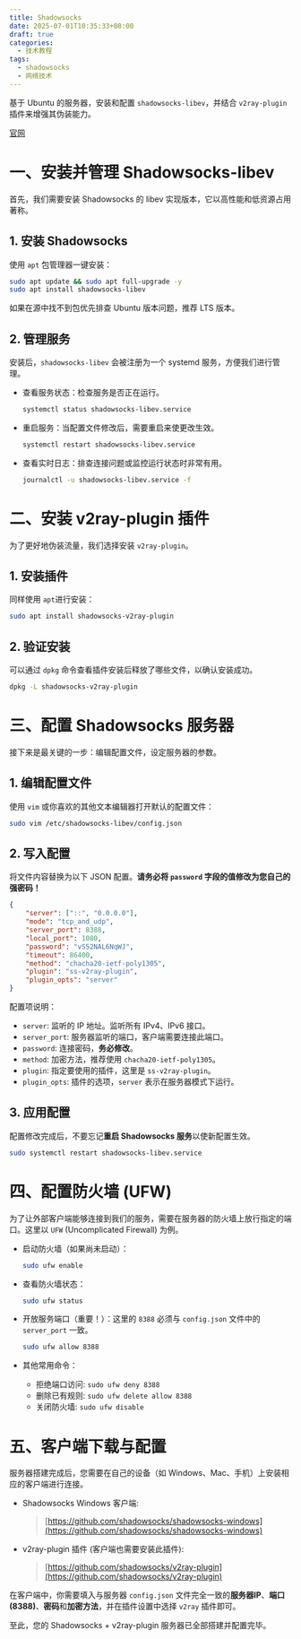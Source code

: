 ```yaml
---
title: Shadowsocks
date: 2025-07-01T10:35:33+08:00
draft: true
categories:
  - 技术教程
tags:
  - shadowsocks
  - 网络技术
---
```


基于 Ubuntu 的服务器，安装和配置 `shadowsocks-libev`，并结合 `v2ray-plugin` 插件来增强其伪装能力。

[官网](https://shadowsocks.org/)

# 一、安装并管理 Shadowsocks-libev

首先，我们需要安装 Shadowsocks 的 libev 实现版本，它以高性能和低资源占用著称。

## 1. 安装 Shadowsocks

使用 `apt` 包管理器一键安装：

```bash
sudo apt update && sudo apt full-upgrade -y
sudo apt install shadowsocks-libev
```

如果在源中找不到包优先排查 Ubuntu 版本问题，推荐 LTS 版本。

## 2. 管理服务

安装后，`shadowsocks-libev` 会被注册为一个 systemd 服务，方便我们进行管理。

- 查看服务状态：检查服务是否正在运行。

  ```bash
  systemctl status shadowsocks-libev.service
  ```

- 重启服务：当配置文件修改后，需要重启来使更改生效。

  ```bash
  systemctl restart shadowsocks-libev.service
  ```

- 查看实时日志：排查连接问题或监控运行状态时非常有用。

  ```bash
  journalctl -u shadowsocks-libev.service -f
  ```

# 二、安装 v2ray-plugin 插件

为了更好地伪装流量，我们选择安装 `v2ray-plugin`。

## 1. 安装插件

同样使用 `apt`进行安装：

```bash
sudo apt install shadowsocks-v2ray-plugin
```

## 2. 验证安装

可以通过 `dpkg` 命令查看插件安装后释放了哪些文件，以确认安装成功。

```bash
dpkg -L shadowsocks-v2ray-plugin
```

# 三、配置 Shadowsocks 服务器

接下来是最关键的一步：编辑配置文件，设定服务器的参数。

## 1. 编辑配置文件

使用 `vim` 或你喜欢的其他文本编辑器打开默认的配置文件：

```bash
sudo vim /etc/shadowsocks-libev/config.json
```

## 2. 写入配置

将文件内容替换为以下 JSON 配置。**请务必将 `password` 字段的值修改为您自己的强密码！**

```json
{
    "server": ["::", "0.0.0.0"],
    "mode": "tcp_and_udp",
    "server_port": 8388,
    "local_port": 1080,
    "password": "vS52NAL6NqWJ",
    "timeout": 86400,
    "method": "chacha20-ietf-poly1305",
    "plugin": "ss-v2ray-plugin",
    "plugin_opts": "server"
}
```

配置项说明：

- `server`: 监听的 IP 地址。监听所有 IPv4、IPv6 接口。
- `server_port`: 服务器监听的端口，客户端需要连接此端口。
- `password`: 连接密码，**务必修改**。
- `method`: 加密方法，推荐使用 `chacha20-ietf-poly1305`。
- `plugin`: 指定要使用的插件，这里是 `ss-v2ray-plugin`。
- `plugin_opts`: 插件的选项，`server` 表示在服务器模式下运行。

## 3. 应用配置

配置修改完成后，不要忘记**重启 Shadowsocks 服务**以使新配置生效。

```bash
sudo systemctl restart shadowsocks-libev.service
```

# 四、配置防火墙 (UFW)

为了让外部客户端能够连接到我们的服务，需要在服务器的防火墙上放行指定的端口。这里以 `UFW` (Uncomplicated Firewall) 为例。

- 启动防火墙（如果尚未启动）：

  ```bash
  sudo ufw enable
  ```

- 查看防火墙状态：

  ```bash
  sudo ufw status
  ```

- 开放服务端口（重要！）：这里的 `8388` 必须与 `config.json` 文件中的 `server_port` 一致。

  ```bash
  sudo ufw allow 8388
  ```

- 其他常用命令：
    - 拒绝端口访问: `sudo ufw deny 8388`
    - 删除已有规则: `sudo ufw delete allow 8388`
    - 关闭防火墙: `sudo ufw disable`

# 五、客户端下载与配置

服务器搭建完成后，您需要在自己的设备（如 Windows、Mac、手机）上安装相应的客户端进行连接。

- Shadowsocks Windows 客户端:

  > [https://github.com/shadowsocks/shadowsocks-windows](https://github.com/shadowsocks/shadowsocks-windows)

- v2ray-plugin 插件 (客户端也需要安装此插件):

  > [https://github.com/shadowsocks/v2ray-plugin](https://github.com/shadowsocks/v2ray-plugin)

在客户端中，你需要填入与服务器 `config.json` 文件完全一致的**服务器IP**、**端口(8388)**、**密码**和**加密方法**，并在插件设置中选择 `v2ray` 插件即可。

至此，您的 Shadowsocks + v2ray-plugin 服务器已全部搭建并配置完毕。
